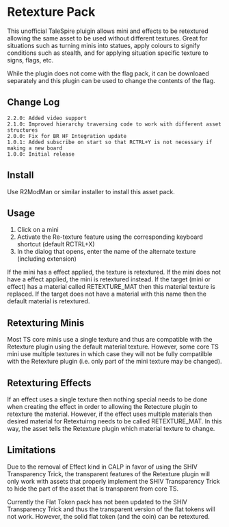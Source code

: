 # Retexture Pack

This unofficial TaleSpire pluigin allows mini and effects to be retextured allowing the same asset to be used without
different textures. Great for situations such as turning minis into statues, apply colours to signify conditions such
as stealth, and for applying situation specific texture to signs, flags, etc.

While the plugin does not come with the flag pack, it can be downloaed separately and this plugin can be used to change 
the contents of the flag.

## Change Log
```
2.2.0: Added video support
2.1.0: Improved hierarchy traversing code to work with different asset structures
2.0.0: Fix for BR HF Integration update
1.0.1: Added subscribe on start so that RCTRL+Y is not necessary if making a new board
1.0.0: Initial release
```
## Install

Use R2ModMan or similar installer to install this asset pack.

## Usage

1. Click on a mini
2. Activate the Re-texture feature using the corresponding keyboard shortcut (default RCTRL+X)
3. In the dialog that opens, enter the name of the alternate texture (including extension)

If the mini has a effect applied, the texture is retextured. If the mini does not have a effect applied, the mini is
retextured instead. If the target (mini or effect) has a material called RETEXTURE_MAT then this material texture is
replaced. If the target does not have a material with this name then the default material is retextured.

## Retexturing Minis

Most TS core minis use a single texture and thus are compatible with the Retexture plugin using the default material
texture. However, some core TS mini use multiple textures in which case they will not be fully compatilble with the
Retexture plugin (i.e. only part of the mini texture may be changed).

## Retexturing Effects

If an effect uses a single texture then nothing special needs to be done when creating the effect in order to allowing
the Retecture plugin to retexture the material. However, if the effect uses multiple materials then desired material
for Retextuirng needs to be called RETEXTURE_MAT. In this way, the asset tells the Retexture plugin which material
texture to change.

## Limitations

Due to the removal of Effect kind in CALP in favor of using the SHIV Transparency Trick, the transparent features of
the Retexture plugin will only work with assets that properly implement the SHIV Transparency Trick to hide the part
of the asset that is transparent from core TS.

Currently the Flat Token pack has not been updated to the SHIV Transparency Trick and thus the transparent version of
the flat tokens will not work. However, the solid flat token (and the coin) can be retextured.
